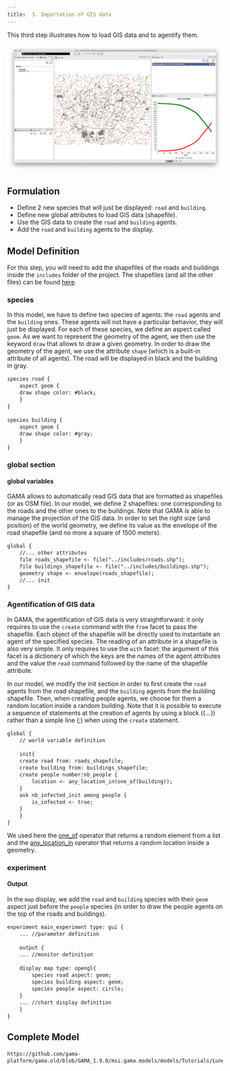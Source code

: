 ```yaml
---
title:  3. Importation of GIS data
---
```


This third step illustrates how to load GIS data and to agentify them.

![Result of the Luneray Flu model 3.](/resources/images/tutorials/luneray3.png)


## Formulation

* Define 2 new species that will just be displayed: `road` and `building`.
* Define new global attributes to load GIS data (shapefile).
* Use the GIS data to create the `road` and `building` agents.
* Add the `road` and `building` agents to the display.

## Model Definition

For this step, you will need to add the shapefiles of the roads and buildings inside the `includes` folder of the project. The shapefiles (and all the other files) can be found [here](https://github.com/gama-platform/gama/wiki/resources/other/models/Luneray_flu.zip). 
 
### species
In this model, we have to define two species of agents: the `road` agents and the `building` ones. These agents will not have a particular behavior, they will just be displayed.
For each of these species, we define an aspect called `geom`. As we want to represent the geometry of the agent, we then use the keyword `draw` that allows to draw a given geometry. In order to draw the geometry of the agent, we use the attribute `shape` (which is a built-in attribute of all agents). The road will be displayed in black and the building in gray.

```
species road {
    aspect geom {
	draw shape color: #black;
    }
}

species building {
    aspect geom {
	draw shape color: #gray;
    }
}
```

### global section

#### global variables

GAMA allows to automatically read GIS data that are formatted as shapefiles (or as OSM file). In our model, we define 2 shapefiles: one corresponding to the roads and the other ones to the buildings. Note that GAMA is able to manage the projection of the GIS data. 
In order to set the right size (and position) of the world geometry, we define its value as the envelope of the road shapefile (and no more a square of 1500 meters).

```
global {
    //... other attributes
    file roads_shapefile <- file("../includes/roads.shp");
    file buildings_shapefile <- file("../includes/buildings.shp");
    geometry shape <- envelope(roads_shapefile);	
    //... init
}

```

### Agentification of GIS data

In GAMA, the agentification of GIS data is very straightforward: it only requires to use the `create` command with the `from` facet to pass the shapefile. Each object of the shapefile will be directly used to instantiate an agent of the specified species. The reading of an attribute in a shapefile is also very simple. It only requires to use the `with` facet: the argument of this facet is a dictionary of which the keys are the names of the agent attributes and the value the `read` command followed by the name of the shapefile attribute.

In our model, we modify the init section in order to first create the `road` agents from the road shapefile, and the `building` agents from the building shapefile. Then, when creating people agents, we choose for them a random location inside a random building.
Note that it is possible to execute a sequence of statements at the creation of agents by using a block (&#123;...}) rather than a simple line (;) when using the `create` statement. 

```
global {
    // world variable definition

    init{
	create road from: roads_shapefile;
	create building from: buildings_shapefile;
	create people number:nb_people {
	    location <- any_location_in(one_of(building));		
	}
	ask nb_infected_init among people {
	    is_infected <- true;
	}
    }
}
```

We used here the [one_of](Operators#one_of) operator that returns a random element from a list and the [any_location_in](Operators#any_location_in) operator that returns a random location inside a geometry.

### experiment


#### Output

In the `map` display, we add the `road` and `building` species with their `geom` aspect just before the `people` species (in order to draw the people agents on the top of the roads and buildings). 

```
experiment main_experiment type: gui {
    ... //parameter definition

    output {
    ... //monitor definition

	display map type: opengl{
	    species road aspect: geom;
	    species building aspect: geom;
	    species people aspect: circle;			
	}
	... //chart display definition
    }
}
```

## Complete Model


```gaml reference
https://github.com/gama-platform/gama.old/blob/GAMA_1.9.0/msi.gama.models/models/Tutorials/Luneray%20flu/models/model3.gaml
```

